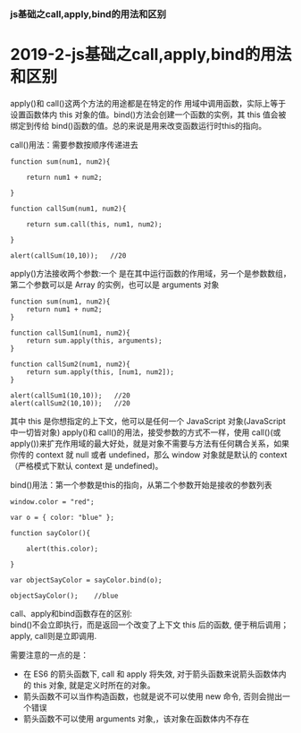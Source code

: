 ### js基础之call,apply,bind的用法和区别

# 2019-2-js基础之call,apply,bind的用法和区别

apply()和 call()这两个方法的用途都是在特定的作 用域中调用函数，实际上等于设置函数体内 this 对象的值。bind()方法会创建一个函数的实例，其 this 值会被绑定到传给 bind()函数的值。总的来说是用来改变函数运行时this的指向。

call()用法：需要参数按顺序传递进去
```
function sum(num1, num2){

    return num1 + num2;

}

function callSum(num1, num2){

    return sum.call(this, num1, num2);

}

alert(callSum(10,10));   //20
```

apply()方法接收两个参数:一个 是在其中运行函数的作用域，另一个是参数数组，第二个参数可以是 Array 的实例，也可以是 arguments 对象
```
function sum(num1, num2){
    return num1 + num2;
}

function callSum1(num1, num2){
    return sum.apply(this, arguments);
}

function callSum2(num1, num2){
    return sum.apply(this, [num1, num2]);
}

alert(callSum1(10,10));   //20
alert(callSum2(10,10));   //20
```
其中 this 是你想指定的上下文，他可以是任何一个 JavaScript 对象(JavaScript 中一切皆对象)
apply()和 call()的用法，接受参数的方式不一样，使用 call()(或 apply())来扩充作用域的最大好处，就是对象不需要与方法有任何耦合关系，如果你传的 context 就 null 或者 undefined，那么 window 对象就是默认的 context（严格模式下默认 context 是 undefined)。

bind()用法：第一个参数是this的指向，从第二个参数开始是接收的参数列表
```
window.color = "red";

var o = { color: "blue" };

function sayColor(){

    alert(this.color);

}

var objectSayColor = sayColor.bind(o);

objectSayColor();    //blue
```

call、apply和bind函数存在的区别:<br />bind()不会立即执行，而是返回一个改变了上下文 this 后的函数, 便于稍后调用； apply, call则是立即调用.

需要注意的一点的是：
* 在 ES6 的箭头函数下, call 和 apply 将失效, 对于箭头函数来说箭头函数体内的 this 对象, 就是定义时所在的对象。
* 箭头函数不可以当作构造函数，也就是说不可以使用 new 命令, 否则会抛出一个错误
* 箭头函数不可以使用 arguments 对象,，该对象在函数体内不存在

